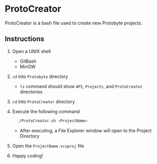 # ProtoCreator

ProtoCreator is a bash file used to create new Protobyte projects.

## Instructions

1. Open a UNIX shell
    - GitBash
    - MinGW

2. `cd` into `Protobyte` directory
   - `ls` command should show `API`, `Projects`, and `ProtoCreator` directories

3. `cd` into `ProtoCreator` directory

4. Execute the following command

    ``````sh
      ./ProtoCreator.sh <ProjectName>
    ``````
    - After executing, a File Explorer window will open to the Project Directory

5. Open the `ProjectName.vcxproj` file

6. Happy coding!
